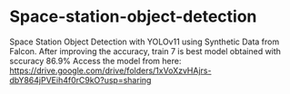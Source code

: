 # Space-station-object-detection
Space Station Object Detection with YOLOv11 using Synthetic Data from Falcon. After improving the accuracy, train 7 is best model obtained with sccuracy 86.9%
Access the model from here:
https://drive.google.com/drive/folders/1xVoXzvHAjrs-dbY864jPVEih4f0rC9kO?usp=sharing
